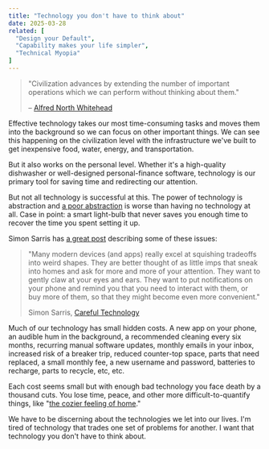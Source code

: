 ```yaml
---
title: "Technology you don't have to think about"
date: 2025-03-28
related: [
  "Design your Default",
  "Capability makes your life simpler",
  "Technical Myopia"
]
---
```


> "Civilization advances by extending the number of important operations which we can perform without thinking about them."
>
> – [Alfred North Whitehead](https://www.brainyquote.com/quotes/alfred_north_whitehead_108058)

Effective technology takes our most time-consuming tasks and moves them into the background so we can focus on other important things. We can see this happening on the civilization level with the infrastructure we've built to get inexpensive food, water, energy, and transportation.

But it also works on the personal level. Whether it's a high-quality dishwasher or well-designed personal-finance software, technology is our primary tool for saving time and redirecting our attention.

But not all technology is successful at this. The power of technology is abstraction and [a poor abstraction](https://sandimetz.com/blog/2016/1/20/the-wrong-abstraction) is worse than having no technology at all. Case in point: a smart light-bulb that never saves you enough time to recover the time you spent setting it up.

Simon Sarris has [a great post](https://map.simonsarris.com/p/careful-technology) describing some of these issues:

> "Many modern devices (and apps) really excel at squishing tradeoffs into weird shapes. They are better thought of as little imps that sneak into homes and ask for more and more of your attention. They want to gently claw at your eyes and ears. They want to put notifications on your phone and remind you that you need to interact with them, or buy more of them, so that they might become even more convenient."
>
> Simon Sarris, [Careful Technology](https://map.simonsarris.com/p/careful-technology)

Much of our technology has small hidden costs. A new app on your phone, an audible hum in the background, a recommended cleaning every six months, recurring manual software updates, monthly emails in your inbox, increased risk of a breaker trip, reduced counter-top space, parts that need replaced, a small monthly fee, a new username and password, batteries to recharge, parts to recycle, etc, etc.

Each cost seems small but with enough bad technology you face death by a thousand cuts. You lose time, peace, and other more difficult-to-quantify things, like "[the cozier feeling of home](https://open.substack.com/pub/simonsarris/p/careful-technology?selection=d9528cb6-b6ad-4eec-81e1-857ec4bf0457)."

We have to be discerning about the technologies we let into our lives. I'm tired of technology that trades one set of problems for another. I want that technology you don't have to think about.
